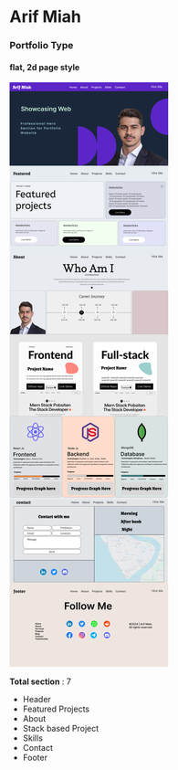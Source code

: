 # Arif Miah
### Portfolio Type 
#### flat, 2d page style

![My Image](../assets/design/ArifMiah.png)


**Total section** : 7
+ Header
+ Featured Projects
+ About
+ Stack based Project
+ Skills
+ Contact
+ Footer